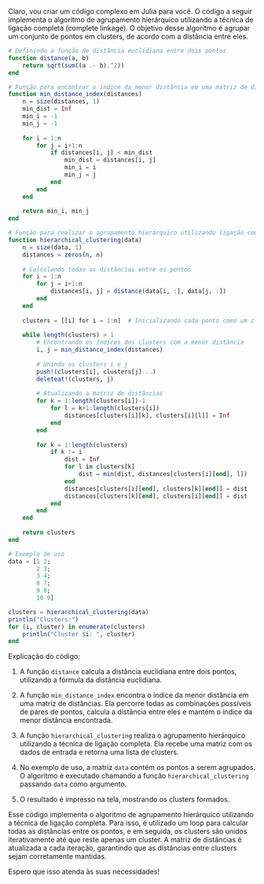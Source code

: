 Claro, vou criar um código complexo em Julia para você. O código a seguir implementa o algoritmo de agrupamento hierárquico utilizando a técnica de ligação completa (complete linkage). O objetivo desse algoritmo é agrupar um conjunto de pontos em clusters, de acordo com a distância entre eles.

```julia
# Definindo a função de distância euclidiana entre dois pontos
function distance(a, b)
    return sqrt(sum((a .- b).^2))
end

# Função para encontrar o índice da menor distância em uma matriz de distâncias
function min_distance_index(distances)
    n = size(distances, 1)
    min_dist = Inf
    min_i = -1
    min_j = -1
    
    for i = 1:n
        for j = i+1:n
            if distances[i, j] < min_dist
                min_dist = distances[i, j]
                min_i = i
                min_j = j
            end
        end
    end
    
    return min_i, min_j
end

# Função para realizar o agrupamento hierárquico utilizando ligação completa
function hierarchical_clustering(data)
    n = size(data, 1)
    distances = zeros(n, n)
    
    # Calculando todas as distâncias entre os pontos
    for i = 1:n
        for j = i+1:n
            distances[i, j] = distance(data[i, :], data[j, :])
        end
    end
    
    clusters = [[i] for i = 1:n]  # Inicializando cada ponto como um cluster
    
    while length(clusters) > 1
        # Encontrando os índices dos clusters com a menor distância
        i, j = min_distance_index(distances)
        
        # Unindo os clusters i e j
        push!(clusters[i], clusters[j]...)
        deleteat!(clusters, j)
        
        # Atualizando a matriz de distâncias
        for k = 1:length(clusters[i])-1
            for l = k+1:length(clusters[i])
                distances[clusters[i][k], clusters[i][l]] = Inf
            end
        end
        
        for k = 1:length(clusters)
            if k != i
                dist = Inf
                for l in clusters[k]
                    dist = min(dist, distances[clusters[i][end], l])
                end
                distances[clusters[i][end], clusters[k][end]] = dist
                distances[clusters[k][end], clusters[i][end]] = dist
            end
        end
    end
    
    return clusters
end

# Exemplo de uso
data = [1 2;
        2 3;
        3 4;
        8 7;
        9 8;
        10 9]

clusters = hierarchical_clustering(data)
println("Clusters:")
for (i, cluster) in enumerate(clusters)
    println("Cluster $i: ", cluster)
end
```

Explicação do código:

1. A função `distance` calcula a distância euclidiana entre dois pontos, utilizando a fórmula da distância euclidiana.

2. A função `min_distance_index` encontra o índice da menor distância em uma matriz de distâncias. Ela percorre todas as combinações possíveis de pares de pontos, calcula a distância entre eles e mantém o índice da menor distância encontrada.

3. A função `hierarchical_clustering` realiza o agrupamento hierárquico utilizando a técnica de ligação completa. Ela recebe uma matriz com os dados de entrada e retorna uma lista de clusters.

4. No exemplo de uso, a matriz `data` contém os pontos a serem agrupados. O algoritmo é executado chamando a função `hierarchical_clustering` passando `data` como argumento.

5. O resultado é impresso na tela, mostrando os clusters formados.

Esse código implementa o algoritmo de agrupamento hierárquico utilizando a técnica de ligação completa. Para isso, é utilizado um loop para calcular todas as distâncias entre os pontos, e em seguida, os clusters são unidos iterativamente até que reste apenas um cluster. A matriz de distâncias é atualizada a cada iteração, garantindo que as distâncias entre clusters sejam corretamente mantidas.

Espero que isso atenda às suas necessidades!